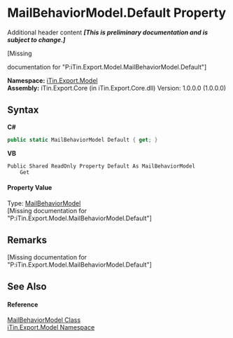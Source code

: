 # MailBehaviorModel.Default Property 
Additional header content _**\[This is preliminary documentation and is subject to change.\]**_

\[Missing <summary> documentation for "P:iTin.Export.Model.MailBehaviorModel.Default"\]

**Namespace:**&nbsp;<a href="ef57ffcc-e95e-b212-5a46-9aa6f5a3511f">iTin.Export.Model</a><br />**Assembly:**&nbsp;iTin.Export.Core (in iTin.Export.Core.dll) Version: 1.0.0.0 (1.0.0.0)

## Syntax

**C#**<br />
``` C#
public static MailBehaviorModel Default { get; }
```

**VB**<br />
``` VB
Public Shared ReadOnly Property Default As MailBehaviorModel
	Get
```


#### Property Value
Type: <a href="46c2fd97-c21d-54e8-bb0a-d5358f48ad05">MailBehaviorModel</a><br />\[Missing <value> documentation for "P:iTin.Export.Model.MailBehaviorModel.Default"\]

## Remarks
\[Missing <remarks> documentation for "P:iTin.Export.Model.MailBehaviorModel.Default"\]

## See Also


#### Reference
<a href="46c2fd97-c21d-54e8-bb0a-d5358f48ad05">MailBehaviorModel Class</a><br /><a href="ef57ffcc-e95e-b212-5a46-9aa6f5a3511f">iTin.Export.Model Namespace</a><br />